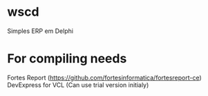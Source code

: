 # wscd
Simples ERP em Delphi

# For compiling needs
Fortes Report (https://github.com/fortesinformatica/fortesreport-ce)<br />
DevExpress for VCL (Can use trial version initialy)

